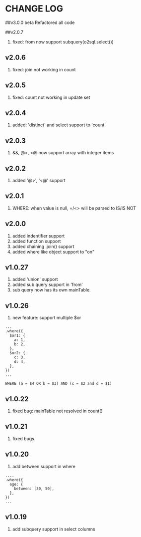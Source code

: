 # CHANGE LOG

##v3.0.0 beta
Refactored all code

##v2.0.7

1. fixed: from now support subquery(o2sql.select())

## v2.0.6

1. fixed: join not working in count

## v2.0.5

1. fixed: count not working in update set

## v2.0.4

1. added: 'distinct' and select support to 'count'

## v2.0.3

1. &&, @>, <@ now support array with integer items

## v2.0.2

1. added '@>', '<@' support

## v2.0.1

1. WHERE: when value is null, =/<> will be parsed to IS/IS NOT

## v2.0.0

1. added indentifier support
2. added function support
3. added chaining .join() support
4. added where like object support to "on"

## v1.0.27

1. added 'union' support
2. added sub query support in 'from'
3. sub query now has its own mainTable.

## v1.0.26

1. new feature: support multiple \$or

```
...
.where({
  $or1: {
    a: 1,
    b: 2,
  },
  $or2: {
    c: 3,
    d: 4,
  },
})
...
```

```
WHERE (a = $4 OR b = $3) AND (c = $2 and d = $1)
```

## v1.0.22

1. fixed bug: mainTable not resolved in count()

## v1.0.21

1. fixed bugs.

## v1.0.20

1. add between support in where

```
....
.where({
  age: {
    between: [30, 50],
  },
})
...
```

## v1.0.19

1. add subquery support in select columns
